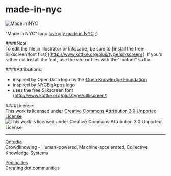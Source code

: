made-in-nyc
===========

![Made in NYC](https://raw.github.com/Ontodia/made-in-nyc/master/made_in_NYC_logo-450x150.gif "Made in NYC")

"Made in NYC" logo [lovingly made in NYC](http://www.pediacities.com/2012/12/proudly-made-in-nyc/) ;)


####Note:  
To edit the file in Illustrator or Inkscape, be sure to [install the free Silkscreen font first]((http://www.kottke.org/plus/type/silkscreen/).
If you'd rather not install the font, use the vector files with the"-nofont" suffix.

####Attributions:  
* inspired by Open Data logo by the [Open Knowledge Foundation](http://okfn.org/)
* inspired by [NYCBigApps](http://nycbigapps.com) logo
* uses the free Silkscreen font (http://www.kottke.org/plus/type/silkscreen/)

####License:  
This work is licensed under [Creative Commons Attribution 3.0 Unported License](http://creativecommons.org/licenses/by/3.0/)  
![This work is licensed under Creative Commons Attribution 3.0 Unported License](http://i.creativecommons.org/l/by/3.0/88x31.png)

---
[Ontodia](http://ontodia.com)   
Crowdknowing - Human-powered, Machine-accelerated, Collective Knowledge Systems

[Pediacities](http://pediacities.com)   
Creating dot.communities